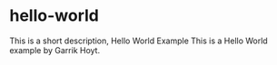 # hello-world
This is a short description, Hello World Example
This is a Hello World example by Garrik Hoyt.
